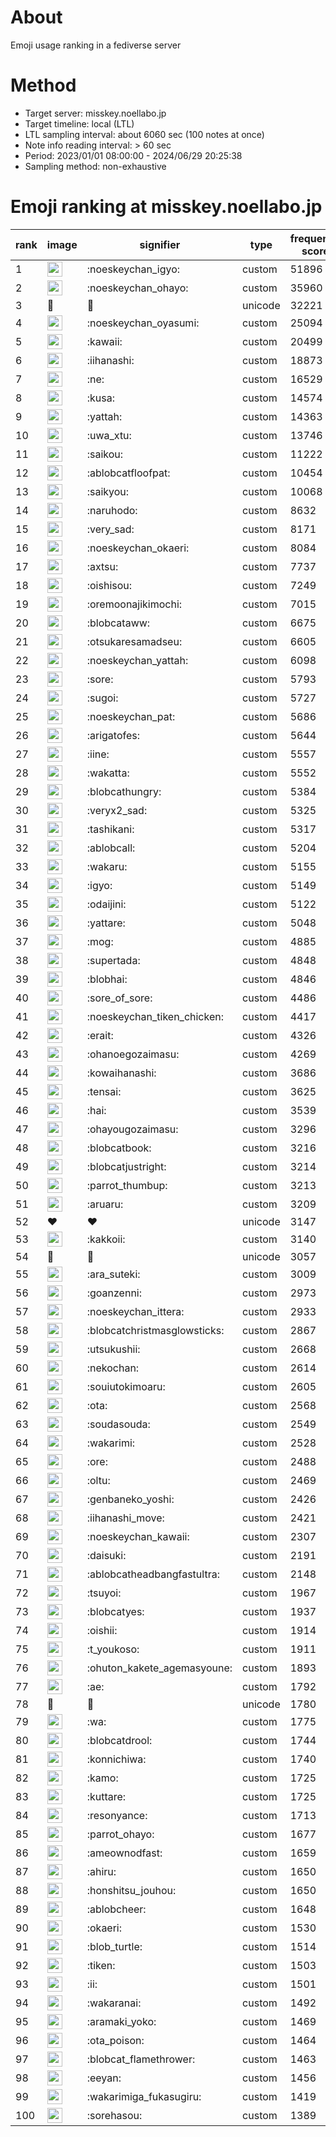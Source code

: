 # About
Emoji usage ranking in a fediverse server

# Method
- Target server: misskey.noellabo.jp
- Target timeline: local (LTL)
- LTL sampling interval: about 6060 sec (100 notes at once)
- Note info reading interval: > 60 sec
- Period: 2023/01/01 08:00:00 - 2024/06/29 20:25:38 
- Sampling method: non-exhaustive

# Emoji ranking at misskey.noellabo.jp

|rank|image|signifier|type|frequency score|
|----|----|----|----|----|
|1|<img height="24" src="https://misskey.noellabo.jp/emoji/noeskeychan_igyo.webp">|:noeskeychan_igyo:|custom|51896|
|2|<img height="24" src="https://misskey.noellabo.jp/emoji/noeskeychan_ohayo.webp">|:noeskeychan_ohayo:|custom|35960|
|3|🎉|🎉|unicode|32221|
|4|<img height="24" src="https://misskey.noellabo.jp/emoji/noeskeychan_oyasumi.webp">|:noeskeychan_oyasumi:|custom|25094|
|5|<img height="24" src="https://misskey.noellabo.jp/emoji/kawaii.webp">|:kawaii:|custom|20499|
|6|<img height="24" src="https://misskey.noellabo.jp/emoji/iihanashi.webp">|:iihanashi:|custom|18873|
|7|<img height="24" src="https://misskey.noellabo.jp/emoji/ne.webp">|:ne:|custom|16529|
|8|<img height="24" src="https://misskey.noellabo.jp/emoji/kusa.webp">|:kusa:|custom|14574|
|9|<img height="24" src="https://misskey.noellabo.jp/emoji/yattah.webp">|:yattah:|custom|14363|
|10|<img height="24" src="https://misskey.noellabo.jp/emoji/uwa_xtu.webp">|:uwa_xtu:|custom|13746|
|11|<img height="24" src="https://misskey.noellabo.jp/emoji/saikou.webp">|:saikou:|custom|11222|
|12|<img height="24" src="https://misskey.noellabo.jp/emoji/ablobcatfloofpat.webp">|:ablobcatfloofpat:|custom|10454|
|13|<img height="24" src="https://misskey.noellabo.jp/emoji/saikyou.webp">|:saikyou:|custom|10068|
|14|<img height="24" src="https://misskey.noellabo.jp/emoji/naruhodo.webp">|:naruhodo:|custom|8632|
|15|<img height="24" src="https://misskey.noellabo.jp/emoji/very_sad.webp">|:very_sad:|custom|8171|
|16|<img height="24" src="https://misskey.noellabo.jp/emoji/noeskeychan_okaeri.webp">|:noeskeychan_okaeri:|custom|8084|
|17|<img height="24" src="https://misskey.noellabo.jp/emoji/axtsu.webp">|:axtsu:|custom|7737|
|18|<img height="24" src="https://misskey.noellabo.jp/emoji/oishisou.webp">|:oishisou:|custom|7249|
|19|<img height="24" src="https://misskey.noellabo.jp/emoji/oremoonajikimochi.webp">|:oremoonajikimochi:|custom|7015|
|20|<img height="24" src="https://misskey.noellabo.jp/emoji/blobcataww.webp">|:blobcataww:|custom|6675|
|21|<img height="24" src="https://misskey.noellabo.jp/emoji/otsukaresamadseu.webp">|:otsukaresamadseu:|custom|6605|
|22|<img height="24" src="https://misskey.noellabo.jp/emoji/noeskeychan_yattah.webp">|:noeskeychan_yattah:|custom|6098|
|23|<img height="24" src="https://misskey.noellabo.jp/emoji/sore.webp">|:sore:|custom|5793|
|24|<img height="24" src="https://misskey.noellabo.jp/emoji/sugoi.webp">|:sugoi:|custom|5727|
|25|<img height="24" src="https://misskey.noellabo.jp/emoji/noeskeychan_pat.webp">|:noeskeychan_pat:|custom|5686|
|26|<img height="24" src="https://misskey.noellabo.jp/emoji/arigatofes.webp">|:arigatofes:|custom|5644|
|27|<img height="24" src="https://misskey.noellabo.jp/emoji/iine.webp">|:iine:|custom|5557|
|28|<img height="24" src="https://misskey.noellabo.jp/emoji/wakatta.webp">|:wakatta:|custom|5552|
|29|<img height="24" src="https://misskey.noellabo.jp/emoji/blobcathungry.webp">|:blobcathungry:|custom|5384|
|30|<img height="24" src="https://misskey.noellabo.jp/emoji/veryx2_sad.webp">|:veryx2_sad:|custom|5325|
|31|<img height="24" src="https://misskey.noellabo.jp/emoji/tashikani.webp">|:tashikani:|custom|5317|
|32|<img height="24" src="https://misskey.noellabo.jp/emoji/ablobcall.webp">|:ablobcall:|custom|5204|
|33|<img height="24" src="https://misskey.noellabo.jp/emoji/wakaru.webp">|:wakaru:|custom|5155|
|34|<img height="24" src="https://misskey.noellabo.jp/emoji/igyo.webp">|:igyo:|custom|5149|
|35|<img height="24" src="https://misskey.noellabo.jp/emoji/odaijini.webp">|:odaijini:|custom|5122|
|36|<img height="24" src="https://misskey.noellabo.jp/emoji/yattare.webp">|:yattare:|custom|5048|
|37|<img height="24" src="https://misskey.noellabo.jp/emoji/mog.webp">|:mog:|custom|4885|
|38|<img height="24" src="https://misskey.noellabo.jp/emoji/supertada.webp">|:supertada:|custom|4848|
|39|<img height="24" src="https://misskey.noellabo.jp/emoji/blobhai.webp">|:blobhai:|custom|4846|
|40|<img height="24" src="https://misskey.noellabo.jp/emoji/sore_of_sore.webp">|:sore_of_sore:|custom|4486|
|41|<img height="24" src="https://misskey.noellabo.jp/emoji/noeskeychan_tiken_chicken.webp">|:noeskeychan_tiken_chicken:|custom|4417|
|42|<img height="24" src="https://misskey.noellabo.jp/emoji/erait.webp">|:erait:|custom|4326|
|43|<img height="24" src="https://misskey.noellabo.jp/emoji/ohanoegozaimasu.webp">|:ohanoegozaimasu:|custom|4269|
|44|<img height="24" src="https://misskey.noellabo.jp/emoji/kowaihanashi.webp">|:kowaihanashi:|custom|3686|
|45|<img height="24" src="https://misskey.noellabo.jp/emoji/tensai.webp">|:tensai:|custom|3625|
|46|<img height="24" src="https://misskey.noellabo.jp/emoji/hai.webp">|:hai:|custom|3539|
|47|<img height="24" src="https://misskey.noellabo.jp/emoji/ohayougozaimasu.webp">|:ohayougozaimasu:|custom|3296|
|48|<img height="24" src="https://misskey.noellabo.jp/emoji/blobcatbook.webp">|:blobcatbook:|custom|3216|
|49|<img height="24" src="https://misskey.noellabo.jp/emoji/blobcatjustright.webp">|:blobcatjustright:|custom|3214|
|50|<img height="24" src="https://misskey.noellabo.jp/emoji/parrot_thumbup.webp">|:parrot_thumbup:|custom|3213|
|51|<img height="24" src="https://misskey.noellabo.jp/emoji/aruaru.webp">|:aruaru:|custom|3209|
|52|❤|❤|unicode|3147|
|53|<img height="24" src="https://misskey.noellabo.jp/emoji/kakkoii.webp">|:kakkoii:|custom|3140|
|54|🍗|🍗|unicode|3057|
|55|<img height="24" src="https://misskey.noellabo.jp/emoji/ara_suteki.webp">|:ara_suteki:|custom|3009|
|56|<img height="24" src="https://misskey.noellabo.jp/emoji/goanzenni.webp">|:goanzenni:|custom|2973|
|57|<img height="24" src="https://misskey.noellabo.jp/emoji/noeskeychan_ittera.webp">|:noeskeychan_ittera:|custom|2933|
|58|<img height="24" src="https://misskey.noellabo.jp/emoji/blobcatchristmasglowsticks.webp">|:blobcatchristmasglowsticks:|custom|2867|
|59|<img height="24" src="https://misskey.noellabo.jp/emoji/utsukushii.webp">|:utsukushii:|custom|2668|
|60|<img height="24" src="https://misskey.noellabo.jp/emoji/nekochan.webp">|:nekochan:|custom|2614|
|61|<img height="24" src="https://misskey.noellabo.jp/emoji/souiutokimoaru.webp">|:souiutokimoaru:|custom|2605|
|62|<img height="24" src="https://misskey.noellabo.jp/emoji/ota.webp">|:ota:|custom|2568|
|63|<img height="24" src="https://misskey.noellabo.jp/emoji/soudasouda.webp">|:soudasouda:|custom|2549|
|64|<img height="24" src="https://misskey.noellabo.jp/emoji/wakarimi.webp">|:wakarimi:|custom|2528|
|65|<img height="24" src="https://misskey.noellabo.jp/emoji/ore.webp">|:ore:|custom|2488|
|66|<img height="24" src="https://misskey.noellabo.jp/emoji/oltu.webp">|:oltu:|custom|2469|
|67|<img height="24" src="https://misskey.noellabo.jp/emoji/genbaneko_yoshi.webp">|:genbaneko_yoshi:|custom|2426|
|68|<img height="24" src="https://misskey.noellabo.jp/emoji/iihanashi_move.webp">|:iihanashi_move:|custom|2421|
|69|<img height="24" src="https://misskey.noellabo.jp/emoji/noeskeychan_kawaii.webp">|:noeskeychan_kawaii:|custom|2307|
|70|<img height="24" src="https://misskey.noellabo.jp/emoji/daisuki.webp">|:daisuki:|custom|2191|
|71|<img height="24" src="https://misskey.noellabo.jp/emoji/ablobcatheadbangfastultra.webp">|:ablobcatheadbangfastultra:|custom|2148|
|72|<img height="24" src="https://misskey.noellabo.jp/emoji/tsuyoi.webp">|:tsuyoi:|custom|1967|
|73|<img height="24" src="https://misskey.noellabo.jp/emoji/blobcatyes.webp">|:blobcatyes:|custom|1937|
|74|<img height="24" src="https://misskey.noellabo.jp/emoji/oishii.webp">|:oishii:|custom|1914|
|75|<img height="24" src="https://misskey.noellabo.jp/emoji/t_youkoso.webp">|:t_youkoso:|custom|1911|
|76|<img height="24" src="https://misskey.noellabo.jp/emoji/ohuton_kakete_agemasyoune.webp">|:ohuton_kakete_agemasyoune:|custom|1893|
|77|<img height="24" src="https://misskey.noellabo.jp/emoji/ae.webp">|:ae:|custom|1792|
|78|👀|👀|unicode|1780|
|79|<img height="24" src="https://misskey.noellabo.jp/emoji/wa.webp">|:wa:|custom|1775|
|80|<img height="24" src="https://misskey.noellabo.jp/emoji/blobcatdrool.webp">|:blobcatdrool:|custom|1744|
|81|<img height="24" src="https://misskey.noellabo.jp/emoji/konnichiwa.webp">|:konnichiwa:|custom|1740|
|82|<img height="24" src="https://misskey.noellabo.jp/emoji/kamo.webp">|:kamo:|custom|1725|
|83|<img height="24" src="https://misskey.noellabo.jp/emoji/kuttare.webp">|:kuttare:|custom|1725|
|84|<img height="24" src="https://misskey.noellabo.jp/emoji/resonyance.webp">|:resonyance:|custom|1713|
|85|<img height="24" src="https://misskey.noellabo.jp/emoji/parrot_ohayo.webp">|:parrot_ohayo:|custom|1677|
|86|<img height="24" src="https://misskey.noellabo.jp/emoji/ameownodfast.webp">|:ameownodfast:|custom|1659|
|87|<img height="24" src="https://misskey.noellabo.jp/emoji/ahiru.webp">|:ahiru:|custom|1650|
|88|<img height="24" src="https://misskey.noellabo.jp/emoji/honshitsu_jouhou.webp">|:honshitsu_jouhou:|custom|1650|
|89|<img height="24" src="https://misskey.noellabo.jp/emoji/ablobcheer.webp">|:ablobcheer:|custom|1648|
|90|<img height="24" src="https://misskey.noellabo.jp/emoji/okaeri.webp">|:okaeri:|custom|1530|
|91|<img height="24" src="https://misskey.noellabo.jp/emoji/blob_turtle.webp">|:blob_turtle:|custom|1514|
|92|<img height="24" src="https://misskey.noellabo.jp/emoji/tiken.webp">|:tiken:|custom|1503|
|93|<img height="24" src="https://misskey.noellabo.jp/emoji/ii.webp">|:ii:|custom|1501|
|94|<img height="24" src="https://misskey.noellabo.jp/emoji/wakaranai.webp">|:wakaranai:|custom|1492|
|95|<img height="24" src="https://misskey.noellabo.jp/emoji/aramaki_yoko.webp">|:aramaki_yoko:|custom|1469|
|96|<img height="24" src="https://misskey.noellabo.jp/emoji/ota_poison.webp">|:ota_poison:|custom|1464|
|97|<img height="24" src="https://misskey.noellabo.jp/emoji/blobcat_flamethrower.webp">|:blobcat_flamethrower:|custom|1463|
|98|<img height="24" src="https://misskey.noellabo.jp/emoji/eeyan.webp">|:eeyan:|custom|1456|
|99|<img height="24" src="https://misskey.noellabo.jp/emoji/wakarimiga_fukasugiru.webp">|:wakarimiga_fukasugiru:|custom|1419|
|100|<img height="24" src="https://misskey.noellabo.jp/emoji/sorehasou.webp">|:sorehasou:|custom|1389|
